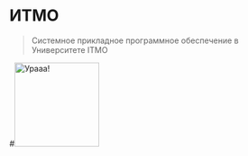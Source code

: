 # ИТМО

> Системное прикладное программное обеспечение в Университете IТМО<br>

#<img alt="Урааа!" src="" height="150">
